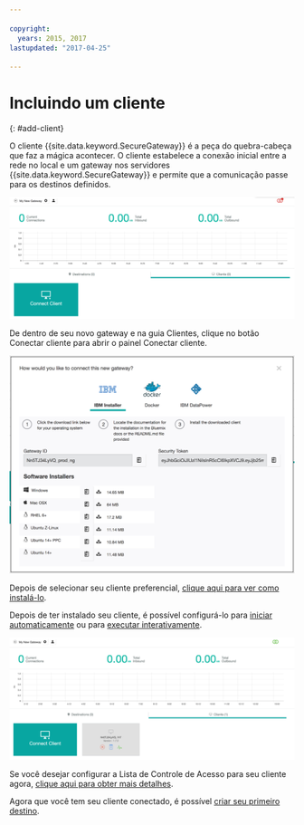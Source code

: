 ```yaml
---

copyright:
  years: 2015, 2017
lastupdated: "2017-04-25"

---
```


# Incluindo um cliente
{: #add-client}

O cliente {{site.data.keyword.SecureGateway}} é a peça do quebra-cabeça que faz a mágica acontecer.  O cliente estabelece a conexão inicial entre a rede no local e um gateway nos servidores {{site.data.keyword.SecureGateway}} e permite que a comunicação passe para os destinos definidos.

![Novo gateway](./images/newGateway.png?raw=true "Novo gateway")

De dentro de seu novo gateway e na guia Clientes, clique no botão Conectar cliente para abrir o painel Conectar cliente.

![Conectar cliente](./images/connectClient.png?raw=true "Conectar cliente")

Depois de selecionar seu cliente preferencial, [clique aqui para ver como instalá-lo](/docs/services/SecureGateway/securegateway_install.html).

Depois de ter instalado seu cliente, é possível configurá-lo para [iniciar automaticamente](/docs/services/SecureGateway/securegateway_auto-start.html) ou para [executar interativamente](/docs/services/SecureGateway/securegateway_interaction.html).

![Cliente conectado](./images/connectedClient.png?raw=true "Cliente conectado")

Se você desejar configurar a Lista de Controle de Acesso para seu cliente agora, [clique aqui para obter mais detalhes](/docs/services/SecureGateway/securegateway_acl.html).

Agora que você tem seu cliente conectado, é possível [criar seu primeiro destino](/docs/services/SecureGateway/securegateway_destination.html).

